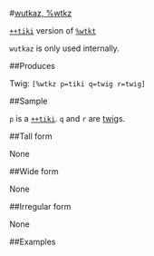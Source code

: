 #[wutkaz, %wtkz](#wtkz)

[`++tiki`]() version of [`%wtkt`]()

`wutkaz` is only used internally.

##Produces

Twig: `[%wtkz p=tiki q=twig r=twig]`

##Sample

`p` is a [`++tiki`]().
`q` and `r` are [twig]()s.

##Tall form

None

##Wide form

None

##Irregular form

None

##Examples



